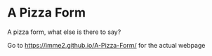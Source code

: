 # A Pizza Form

A pizza form, what else is there to say?

Go to https://imme2.github.io/A-Pizza-Form/ for the actual webpage